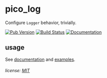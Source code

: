 pico_log
========

Configure `Logger` behavior, trivially.

[![Pub Version][pub-badge]][pub]
[![Build Status][ci-badge]][ci]
[![Documentation][dartdocs-badge]][dartdocs]

[ci-badge]: https://travis-ci.org/mockturtl/pico_log.svg?branch=master
[ci]: https://travis-ci.org/mockturtl/pico_log
[pub-badge]: https://img.shields.io/pub/v/pico_log.svg
[pub]: https://pub.dartlang.org/packages/pico_log
[dartdocs-badge]: https://img.shields.io/badge/dartdocs-reference-blue.svg
[dartdocs]: http://www.dartdocs.org/documentation/pico_log/latest

usage
-----

See [documentation][usage] and [examples][].

[usage]: http://www.dartdocs.org/documentation/pico_log/latest/index.html#pico_log/pico_log
[examples]: https://github.com/mockturtl/pico_log/tree/master/example

###### license: [MIT](LICENSE)
